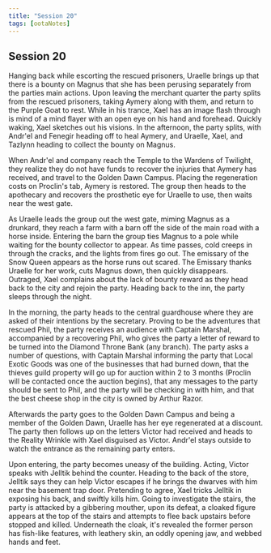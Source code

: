 ```yaml
---
title: "Session 20"
tags: [ootaNotes]
---
```

## Session 20
Hanging back while escorting the rescued prisoners, Uraelle brings up that there is a bounty on Magnus that she has been perusing separately from the parties main actions. Upon leaving the merchant quarter the party splits from the rescued prisoners, taking Aymery along with them, and return to the Purple Goat to rest. While in his trance, Xael has an image flash through is mind of a mind flayer with an open eye on his hand and forehead. Quickly waking, Xael sketches out his visions. In the afternoon, the party splits, with Andr'el and Fenegir heading off to heal Aymery, and Uraelle, Xael, and Tazlynn heading to collect the bounty on Magnus.

When Andr'el and company reach the Temple to the Wardens of Twilight, they realize they do not have funds to recover the injuries that Aymery has received, and travel to the Golden Dawn Campus. Placing the regeneration costs on Proclin's tab, Aymery is restored. The group then heads to the apothecary and recovers the prosthetic eye for Uraelle to use, then waits near the west gate.

As Uraelle leads the group out the west gate, miming Magnus as a drunkard, they reach a farm with a barn off the side of the main road with a horse inside. Entering the barn the group ties Magnus to a pole while waiting for the bounty collector to appear. As time passes, cold creeps in through the cracks, and the lights from fires go out. The emissary of the Snow Queen appears as the horse runs out scared. The Emissary thanks Uraelle for her work, cuts Magnus down, then quickly disappears. Outraged, Xael complains about the lack of bounty reward as they head back to the city and rejoin the party. Heading back to the inn, the party sleeps through the night.

In the morning, the party heads to the central guardhouse where they are asked of their intentions by the secretary. Proving to be the adventures that rescued Phil, the party receives an audience with Captain Marshal, accompanied by a recovering Phil, who gives the party a letter of reward to be turned into the Diamond Throne Bank (any branch). The party asks a number of questions, with Captain Marshal informing the party that Local Exotic Goods was one of the businesses that had burned down, that the thieves guild property will go up for auction within 2 to 3 months (Proclin will be contacted once the auction begins), that any messages to the party should be sent to Phil, and the party will be checking in with him, and that the best cheese shop in the city is owned by Arthur Razor.

Afterwards the party goes to the Golden Dawn Campus and being a member of the Golden Dawn, Uraelle has her eye regenerated at a discount. The party then follows up on the letters Victor had received and heads to the Reality Wrinkle with Xael disguised as Victor. Andr'el stays outside to watch the entrance as the remaining party enters.

Upon entering, the party becomes uneasy of the building. Acting, Victor speaks with Jelltik behind the counter. Heading to the back of the store, Jelltik says they can help Victor escapes if he brings the dwarves with him near the basement trap door. Pretending to agree, Xael tricks Jelltik in exposing his back, and swiftly kills him. Going to investigate the stairs, the party is attacked by a gibbering mouther, upon its defeat, a cloaked figure appears at the top of the stairs and attempts to flee back upstairs before stopped and killed. Underneath the cloak, it's revealed the former person has fish-like features, with leathery skin, an oddly opening jaw, and webbed hands and feet. 